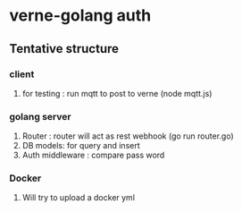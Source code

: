 # verne-golang auth
## Tentative structure 
### client
1. for testing : run mqtt to post to verne (node mqtt.js)
### golang server
1. Router : router will act as rest webhook (go run router.go)
2. DB models: for query and insert
3. Auth middleware : compare pass word
### Docker
1. Will try to upload a docker yml

